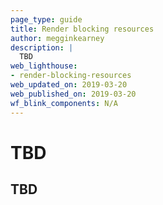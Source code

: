 ```yaml
---
page_type: guide
title: Render blocking resources
author: megginkearney
description: |
  TBD
web_lighthouse:
- render-blocking-resources
web_updated_on: 2019-03-20
web_published_on: 2019-03-20
wf_blink_components: N/A
---
```


# TBD

## TBD
